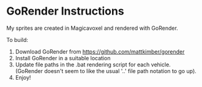 # GoRender Instructions

My sprites are created in Magicavoxel and rendered with GoRender.

To build:

1. Download GoRender from https://github.com/mattkimber/gorender
2. Install GoRender in a suitable location
3. Update file paths in the .bat rendering script for each vehicle. (GoRender doesn't seem to like the usual '..\' file path notation to go up).
4. Enjoy!
